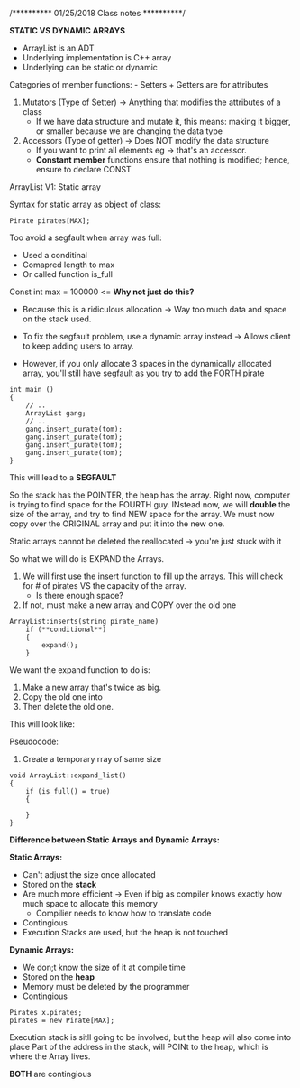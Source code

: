 /**********
01/25/2018
Class notes
**********/

**STATIC VS DYNAMIC ARRAYS**

- ArrayList is an ADT 
- Underlying implementation is C++ array
- Underlying can be static or dynamic

Categories of member functions: - Setters + Getters are for attributes 
1. Mutators (Type of Setter) -> Anything that modifies the attributes of a class
    - If we have data structure and mutate it, this means: making it bigger, or smaller because
    we are changing the data type
2. Accessors (Type of getter) -> Does NOT modify the data structure 
    - If you want to print all elements eg -> that's an accessor. 
    - **Constant member** functions ensure that nothing is modified; hence, ensure to declare CONST

ArrayList V1: Static array

Syntax for static array as object of class: 

```
Pirate pirates[MAX];
```

Too avoid a segfault when array was full:

- Used a conditinal
- Comapred length to max
- Or called function is_full

Const int max = 100000 <= **Why not just do this?**
- Because this is a ridiculous allocation -> Way too much data and space on the stack used.

- To fix the segfault problem, use a dynamic array instead -> Allows client to keep adding users to array.
- However, if you only allocate 3 spaces in the dynamically allocated array, you'll still have segfault as you try to add the FORTH pirate

```
int main ()
{
    // .. 
    ArrayList gang;
    // ..
    gang.insert_purate(tom);
    gang.insert_purate(tom);
    gang.insert_purate(tom);
    gang.insert_purate(tom);
}
```
This will lead to a **SEGFAULT** 

So the stack has the POINTER, the heap has the array. Right now, computer is trying to find space for the FOURTH guy. 
INstead now, we will **double** the size of the array, and try to find NEW space for the array. We must now copy over the ORIGINAL array
and put it into the new one. 

Static arrays cannot be deleted the reallocated -> you're just stuck with it

So what we will do is EXPAND the Arrays.

1. We will first use the insert function to fill up the arrays. This will check for # of pirates VS the capacity of the array. 
    - Is there enough space? 
2. If not, must make a new array and COPY over the old one

```
ArrayList:inserts(string pirate_name)
    if (**conditional**)
    {
        expand();
    }
```

We want the expand function to do is:
1. Make a new array that's twice as big.
2. Copy the old one into
3. Then delete the old one.

This will look like: 

Pseudocode:
1. Create a temporary rray of same size

```
void ArrayList::expand_list()
{
    if (is_full() = true)
    {

    }
}
```

**Difference between Static Arrays and Dynamic Arrays:**

**Static Arrays:**
- Can't adjust the size once allocated 
- Stored on the **stack**
- Are much more efficient -> Even if big as compiler knows exactly how much space to allocate this memory 
    - Compilier needs to know how to translate code
- Contingious
- Execution Stacks are used, but the heap is not touched

**Dynamic Arrays:**
- We don;t know the size of it at compile time
- Stored on the **heap**
- Memory must be deleted by the programmer 
- Contingious

```
Pirates x.pirates;
pirates = new Pirate[MAX];
```

Execution stack is sitll going to be involved, but the heap will also come into place
Part of the address in the stack, will POINt to the heap, which is where the Array lives.

**BOTH** are contingious 



